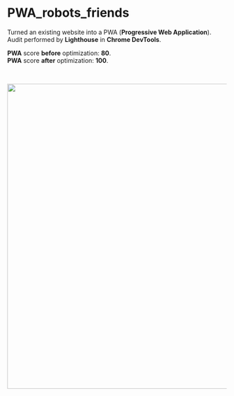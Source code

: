 # PWA_robots_friends

Turned an existing website into a PWA (**Progressive Web Application**).<br />
Audit performed by **Lighthouse** in **Chrome DevTools**.<br />

**PWA** score **before** optimization: **80**.<br />
**PWA** score **after** optimization: **100**.<br />

<br />
<p align="center">
  <img src="/public/lighthouse_audit_score.png" width="700px" />
</p>
